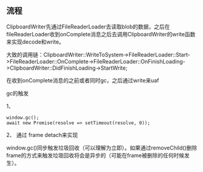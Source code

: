 
## 流程

ClipboardWriter先通过FileReaderLoader去读取blob的数据，之后在fileReaderLoader收到onComplete消息之后去调用ClipboardWriter的write函数来实现decode和write。

大致的调用链：ClipboardWriter::WriteToSystem->FileReaderLoader::Start->FileReaderLoader::OnComplete->FileReaderLoader::OnFinishLoading->ClipboardWriter::DidFinishLoading->StartWrite;

在收到onComplete消息的之前或者同时gc，之后通过write来uaf

gc的触发

1、
```
window.gc();
await new Promise(resolve => setTimeout(resolve, 0));
```

2、
通过 frame detach来实现


window.gc()同步触发垃圾回收（可以理解为立即）。如果通过removeChild()删除 frame的方式来触发垃圾回收将会是异步的（可能在frame被删除的任何时候发生）。
